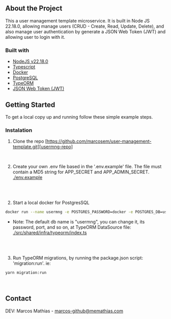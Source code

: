 ## About the Project

This a user management template microservice.
It is built in Node JS 22.18.0, allowing manage users (CRUD - Create, Read, Update, Delete), and also manage user authentication by generate a JSON Web Token (JWT) and allowing user to login with it.

### Built with
* [NodeJS v22.18.0][node-url]
* [Typescript][ts-url]
* [Docker][docker-url]
* [PostgreSQL][pg-url]
* [TypeORM][typeorm-url]
* [JSON Web Token (JWT)][jwt-url]

## Getting Started

To get a local copy up and running follow these simple example steps.

### Instalation
1. Clone the repo
[https://github.com/marcosem/user-management-template.git][usermng-repo]
<br />

2. Create your own .env file based in the '.env.example' file.
The file must contain a MD5 string for APP_SECRET and APP_ADMIN_SECRET.
[./env.example][dotenv-file]
<br/>
<br/>

2. Start a local docker for PostgresSQL
```sh
docker run --name usermng -e POSTGRES_PASSWORD=docker -e POSTGRES_DB=usermng -p 5432:5432 -d postgres
```
* Note: The default db name is "usermng", you can change it, its password, port, and so on, at TypeORM DataSource file:
[./src/shared/infra/typeorm/index.ts][typeorm-init-file]
<br/>
<br/>

3. Run TypeORM migrations, by running the package.json script: 'migration:run'. ie:
```sh
yarn migration:run
```

<br/>

## Contact
DEV: Marcos Mathias - marcos-github@memathias.com

[node-url]: https://nodejs.org/
[ts-url]: https://www.typescriptlang.org/
[docker-url]: https://www.docker.com/
[pg-url]: https://www.postgresql.org/
[typeorm-url]: https://typeorm.io/
[typeorm-init-file]: src/shared/infra/typeorm/index.ts
[jwt-url]: www.jwt.io
[dotenv-file]: /.env.example
[usermng-repo]: https://github.com/marcosem/user-management-template.git
